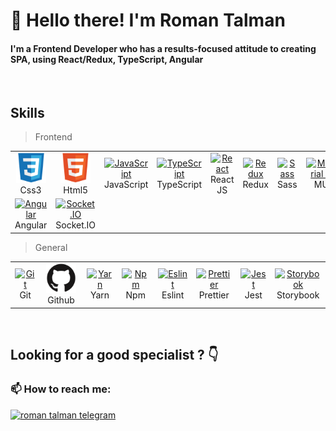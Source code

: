 <h1 align="left">
  <g-emoji class="g-emoji" alias="wave" fallback-src="https://github.githubassets.com/images/icons/emoji/unicode/1f44b.png">👋</g-emoji>
  Hello there! I'm Roman Talman
</h1>

<h4 align="left">I'm a Frontend Developer who has a results-focused attitude to creating SPA, using React/Redux, TypeScript, Angular</h4>

<br/>

<h2 align="left" id="talman-stack">Skills</h2>

<blockquote>
  <p dir="auto">Frontend</p>
</blockquote>

<table width='100%'>
  <tr>
    <td align="center" width="96"> 
      <a href="#talman-stack" >
        <img src="https://github.com/devicons/devicon/blob/master/icons/css3/css3-original.svg" width="48" height="48" alt="css3" />
      </a>
      <br>Css3
    </td>
    <td align="center" width="96">
      <a href="#talman-stack">
        <img src="https://github.com/devicons/devicon/blob/master/icons/html5/html5-original.svg" width="48" height="48" alt="Html5" />
      </a>
      <br>Html5
    </td>
    <td align="center" width="96">
      <a href="#talman-stack">
        <img src="https://upload.wikimedia.org/wikipedia/commons/thumb/9/99/Unofficial_JavaScript_logo_2.svg/1024px-Unofficial_JavaScript_logo_2.svg.png" width="48" height="48" alt="JavaScript" />
      </a>
      <br>JavaScript
    </td>
    <td align="center" width="96">
      <a href="#talman-stack">
        <img src="https://upload.wikimedia.org/wikipedia/commons/thumb/4/4c/Typescript_logo_2020.svg/1200px-Typescript_logo_2020.svg.png" width="48" height="48" alt="TypeScript"         />
      </a>
      <br>TypeScript
    </td>
    <td align="center" width="96">
      <a href="#talman-stack">
        <img src="https://brandlogos.net/wp-content/uploads/2020/09/react-logo.png" width="48" height="48" alt="React" />
      </a>
      <br>React JS
    </td>
    <td align="center" width="96"> 
      <a href="#talman-stack" >
        <img src="https://cdn.worldvectorlogo.com/logos/redux.svg" width="48" height="48" alt="Redux" />
      </a>
      <br>Redux
    </td>
    <td align="center" width="96">
      <a href="#talman-stack">
        <img src="https://brandeps.com/icon-download/S/Sass-icon-vector-04.svg" width="48" height="48" alt="Sass" />
      </a>
      <br>Sass
    </td>
    <td align="center" width="96">
      <a href="#talman-stack">
        <img src="https://media.zeemly.com/zeemly/product/material-ui.png" width="48" height="48" alt="Material UI" />
      </a>
      <br>MUI
    </td>
  </tr>
  <tr>
    <td align="center" width="96">
      <a href="#talman-stack">
        <img src="https://upload.wikimedia.org/wikipedia/commons/c/cf/Angular_full_color_logo.svg" width="48" height="48" alt="Angular"/>
      </a>
      <br>Angular
    </td>
    <td align="center" width="96">
      <a href="#talman-stack">
        <img src="https://cdn.worldvectorlogo.com/logos/socket-io.svg" width="48" height="48" alt="Socket.IO"/>
      </a>
      <br>Socket.IO
    </td>
  </tr>
</table>

<blockquote>
  <p dir="auto">General</p>
</blockquote>

<table width='100%'>
  <tr>    
    <td align="center" width="96">
      <a href="#talman-stack" >
        <img src="https://upload.wikimedia.org/wikipedia/commons/thumb/3/3f/Git_icon.svg/1200px-Git_icon.svg.png" width="48" height="48" alt="Git" />
      </a>
      <br>Git
    </td>
    </td>
     <td align="center" width="96"> 
      <a href="#talman-stack" >
        <img src="https://github.com/devicons/devicon/blob/master/icons/github/github-original.svg" width="48" height="48" alt="Github" />
      </a>
      <br>Github
    </td>
    <td align="center" width="96"> 
      <a href="#talman-stack" >
        <img src="https://brandeps.com/icon-download/Y/Yarn-icon-vector-03.svg" width="48" height="48" alt="Yarn" />
      </a>
      <br>Yarn
    </td>
    <td align="center" width="96"> 
      <a href="#talman-stack" >
        <img src="https://brandeps.com/icon-download/N/Npm-icon-vector-05.svg" width="48" height="48" alt="Npm" />
      </a>
      <br>Npm
    <td align="center" width="96">
      <a href="#talman-stack">
        <img src="https://brandeps.com/icon-download/E/Eslint-icon-vector-02.svg" width="48" height="48" alt="Eslint" />
      </a>
      <br>Eslint
    </td>
    <td align="center" width="96">
      <a href="#talman-stack">
        <img src="https://brandeps.com/icon-download/P/Prettier-icon-vector-02.svg" width="48" height="48" alt="Prettier" />
      </a>
      <br>Prettier
    </td>
    <td align="center" width="96"> 
      <a href="#talman-stack" >
        <img src="https://brandeps.com/icon-download/J/Jest-icon-vector-02.svg" width="48" height="48" alt="Jest" />
      </a>
      <br>Jest
    </td>
    <td align="center" width="96"> 
      <a href="#talman-stack" >
        <img src="https://brandeps.com/icon-download/S/Storybook-icon-vector-02.svg" width="48" height="48" alt="Storybook" />
      </a>
      <br>Storybook
    </td>
  </tr> 
</table>

<br/>

## Looking for a good specialist ? 👇

### 📫 How to reach me:

[<img alt="roman talman telegram" src="https://img.shields.io/badge/-telegram-0273B2?style=for-the-badge&logo=telegram" />][telegram]

[telegram]: https://t.me/RomanTalman
